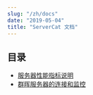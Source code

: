 ```yaml
---
slug: "/zh/docs"
date: "2019-05-04"
title: "ServerCat 文档"
---
```


## 目录

* [服务器性能指标说明](/zh/docs/facts)
* [群晖服务器的连接和监控](/zh/docs/servers)
